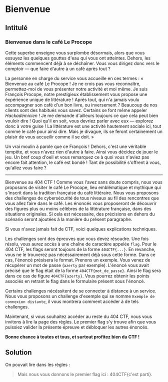 # Bienvenue

## Intitulé

### Bienvenue dans le café Le Procope

Cette superbe enseigne vous surplombe désormais, alors que vous essuyez les quelques gouttes d'eau qui vous ont atteintes. Dehors, les éléments commencent déjà à se déchaîner. Vous vous dirigez donc vers le comptoir — que faire d'autre à un café après tout ?

La personne en charge du service vous accueille en ces termes :
« Bienvenue au café Le Procope ! Je ne crois pas vous reconnaître, permettez-moi de vous présenter notre activité et moi même. Je suis François Procope, notre prestigieux établissement vous propose une éxpérience unique de littérature ! Après tout, qui n'a jamais voulu accompagner son café d'un bon livre, ou inversement ? Beaucoup de nos clients sont des habitués vous savez. Certains se font même appeler _Hackadémicien_ ! Je me demande d'ailleurs toujours ce que cela peut bien vouloir dire ! Quoi qu'il en soit, vous devriez parler avec eux — explorez donc à votre guise ! La littérature est une activité hautement sociale ici, tout comme le café pour ainsi dire. Mais je divague, ils se feront certainement un plaisir de vous accueilir comme il se doit. »

Un vrai moulin à parole que ce François ! Dehors, c'est une véritable tempête, et vous n'avez rien d'autre à faire. Ainsi vous décidez de jouer le jeu. Un bref coup d'oeil et vous remarquez ce à quoi vous n'aviez pas encore fait attention, le café est bondé ! Tant de possibilité s'offrent à vous, qu'allez vous faire ?

***

Bienvenue au 404 CTF ! 
Comme vous l'avez sans doute compris, nous vous proposons de visiter le café Le Procope, lieu emblématique et mythique qui s'inscrit dans la tradition française du café littéraire. 
Nous vous proposons des challenges de cybersécurité de tous niveaux au fil des rencontres que vous allez faire dans le café.
Les énoncés vous proposeront de découvrir des figures plus ou moins célèbres de la littérature française, dans des situations originales.
Si cela est nécessaire, des précisions en dehors du scénario seront ajoutées à la manière du présent paragraphe.

Si vous n'avez jamais fait de CTF, voici quelques explications techniques.

Les challenges sont des épreuves que vous devez résoudre. Une fois résolu, vous aurez accès à une chaîne de caractère appelée `flag`. Pour le 404 CTF, les flags seront toujours de la forme `404CTF{...}`. En revanche,  vous ne le trouverez pas nécéssairement déjà sous cette forme. Dans ce cas, l'énoncé présisera le format. Prenons un exemple. Vous venez de récupérer un mot de passe (`azerty` par exemple). L'énoncé vous avait précisé que le flag était de la forme `404CTF{mot_de_passe}`. Ainsi le flag sera dans ce cas de figure `404CTF{azerty}`. Vous pourrez obtenir les points associés en retrant le flag dans le formulaire présent sous l'énoncé.

Certains challenges nécéssitent de se connecter à distance à un service. Nous vous proposons un challenge d'exemple qui se nomme `Exemple de connexion distante`, il vous montrera comment accéder à de tels challenges.

Maintenant, si vous souhaitez accéder au reste du 404 CTF, nous vous invitons à lire la page des règles. Le premier flag s'y trouve afin que vous puissiez valider la présente épreuve et débloquer les autres énoncés.

**Bonne chance à toutes et tous, et surtout profitez bien du CTF !**

## Solution

On pouvait lire dans les règles :
> Mais nous vous donnons le premier flag ici : 404CTF{c'est parti}. 
